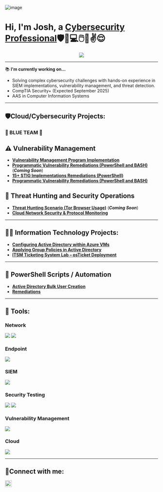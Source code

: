 ![image](https://github.com/user-attachments/assets/7a345385-182c-4aac-aafa-95f29fe82de5)


<h1>Hi, I'm Josh, a <a href="https://www.linkedin.com/in/joshuaschlegel/">Cybersecurity Professional</a>🛡️🔐💻🖱️📱✌️😌</h1>

<div align="center">
    <a href="https://www.linkedin.com/in/joshuaschlegel"><img src="https://img.shields.io/badge/-LinkedIn-0072b1?&style=for-the-badge&logo=linkedin&logoColor=white" /></a>
</div>

---

📚 **I'm currently working on...**
- Solving complex cybersecurity challenges with hands-on experience in SIEM implementations, vulnerability management, and threat detection.
- CompTIA Security+ (Expected September 2025)
- AAS in Computer Information Systems

---

<h2>🛡️Cloud/Cybersecurity Projects:</h2>

### 🔵 BLUE TEAM 🔵

## ⚠️ Vulnerability Management

- **[Vulnerability Management Program Implementation](https://github.com/joshuaschlegel/vulnerability-management-program)** 
- **[Programmatic Vulnerability Remediations (PowerShell and BASH)](https://github.com/joshuaschlegel/programmatic-vulnerability-remediations)** (***Coming Soon***)
- **[15+ STIG Implementations Remediations (PowerShell)](https://github.com/JoshuaSchlegel/Remediation_Packages/tree/main/STIGS)**
- **[Programmatic Vulnerability Remediations (PowerShell and BASH)](https://github.com/JoshuaSchlegel/Remediation_Packages/tree/main)** 

## 🚨 Threat Hunting and Security Operations

- **[Threat Hunting Scenario (Tor Browser Usage)](https://github.com/joshuaschlegel/threat-hunting-scenario-tor)** (***Coming Soon***)
- **[Cloud Network Security & Protocol Monitoring](https://github.com/JoshuaSchlegel/azure-network-protocols)** 

---

<h2>👨‍💻 Information Technology Projects:</h2>
 
- **[Configuring Active Directory within Azure VMs](https://github.com/JoshuaSchlegel/configure-ad)** 
- **[Applying Group Policies in Active Directory](https://github.com/JoshuaSchlegel/group-policy-ad)**
- **[ITSM Ticketing System Lab – osTicket Deployment](https://github.com/JoshuaSchlegel/osticket-prereqs)**

 ---
 
 <h2>📜 PowerShell Scripts / Automation</h2>

- **[Active Directory Bulk User Creation](https://github.com/joshuaschlegel/AD_PS)**
- **[Remediations](https://github.com/JoshuaSchlegel/Remediation_Packages/tree/main)**
  
---

<h2>🧰 Tools:</h2>

### Network
<div>
    <img src="https://img.shields.io/badge/-Active%20Directory-0078D4?&style=for-the-badge&logo=Windows&logoColor=white" />
    <img src="https://img.shields.io/badge/-Wireshark-1679A7?&style=for-the-badge&logo=Wireshark&logoColor=white" />
</div>

### Endpoint
<div>
    <img src="https://img.shields.io/badge/-Microsoft_Defender_for_Endpoint-00A4EF?&style=for-the-badge&logo=Microsoft&logoColor=white" />

### SIEM
<div>
    <img src="https://img.shields.io/badge/-Microsoft_Sentinel-00A4EF?&style=for-the-badge&logo=Microsoft&logoColor=white" />

### Security Testing
<div>
    <img src="https://img.shields.io/badge/-PowerShell-2E6DBF?&style=for-the-badge&logo=PowerShell&logoColor=white" />
    <img src="https://img.shields.io/badge/-Bash-4EAA25?&style=for-the-badge&logo=GNU%20Bash&logoColor=white" />
</div>

### Vulnerability Management
<div>
    <img src="https://img.shields.io/badge/-Tenable-3E4D88?&style=for-the-badge&logo=Tenable&logoColor=white" />
</div>

### Cloud
<div>
    <img src="https://img.shields.io/badge/-Microsoft%20Azure-0078D4?&style=for-the-badge&logo=Microsoft%20Azure&logoColor=white" />
</div>

---

<h2>🤳Connect with me:</h2>

[<img align="left" alt="Josh | LinkedIn" width="22px" src="https://cdn.jsdelivr.net/npm/simple-icons@v3/icons/linkedin.svg" />][linkedin]

[linkedin]: https://www.linkedin.com/in/joshuaschlegel/
